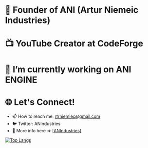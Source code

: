 # 🏢 Founder of ANI (Artur Niemeic Industries)
# 📺 YouTube Creator at CodeForge
# 🔭 I’m currently working on ANI ENGINE
# 🌐 Let's Connect!
- 📫 How to reach me: rtrniemiec@gmail.com
- 🐦 Twitter: ANIndustries
- 👔 More info here => [[ANIndustries]](https://anindustries.tech/)

[![Top Langs](https://github-readme-stats-git-masterrstaa-rickstaa.vercel.app/api/top-langs/?username=MrNtex&theme=tokyonight)](https://github.com/anuraghazra/github-readme-stats)
<!--Here are some ideas to get you started:

- 🔭 I’m currently working on ...
- 🌱 I’m currently learning ...
- 👯 I’m looking to collaborate on ...
- 🤔 I’m looking for help with ...
- 💬 Ask me about ...
- 📫 How to reach me: ...
- 😄 Pronouns: ...
- ⚡ Fun fact: ...
-->
